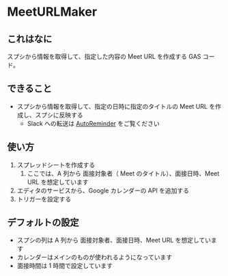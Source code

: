 # MeetURLMaker

## これはなに

スプシから情報を取得して、指定した内容の Meet URL を作成する GAS コード。

## できること

* スプシから情報を取得して、指定の日時に指定のタイトルの Meet URL を作成し、スプシに反映する
    * Slack への転送は [AutoReminder](https://github.com/KaijuAtUT/AutoReminder) をご覧ください

## 使い方

1. スプレッドシートを作成する
    1. ここでは、A 列から 面接対象者（ Meet のタイトル）、面接日時、Meet URL を想定しています
2. エディタのサービスから、Google カレンダーの API を追加する
3. トリガーを設定する

## デフォルトの設定

* スプシの列は A 列から 面接対象者、面接日時、Meet URL を想定しています
* カレンダーはメインのものが使われるようになっています
* 面接時間は 1 時間で設定しています
